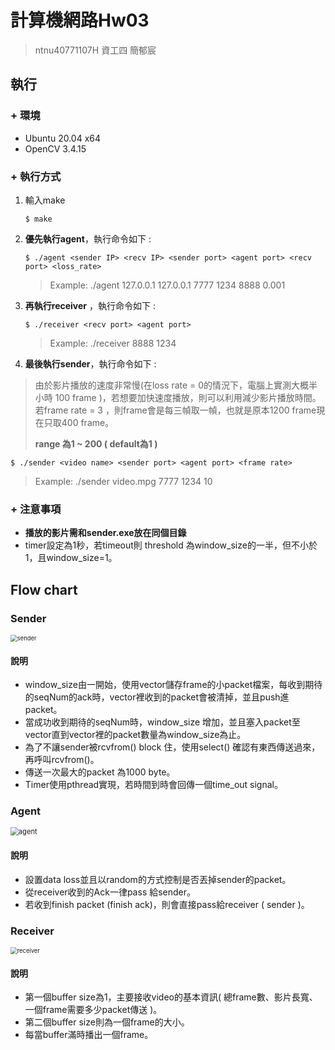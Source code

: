 # 計算機網路Hw03

> ntnu40771107H 資工四 簡郁宸

## 執行

### + 環境

+ Ubuntu 20.04 x64
+ OpenCV 3.4.15

### + 執行方式

1. 輸入make 

   ```
   $ make
   ```

2. **優先執行agent**，執行命令如下 :

   ```
   $ ./agent <sender IP> <recv IP> <sender port> <agent port> <recv port> <loss_rate>
   ```

   >  Example: 	./agent 127.0.0.1 127.0.0.1 7777 1234 8888 0.001

3. **再執行receiver** ，執行命令如下 :

   ```
   $ ./receiver <recv port> <agent port>
   ```

   > Example: 	./receiver 8888 1234

4.  **最後執行sender**，執行命令如下 :

   > 由於影片播放的速度非常慢(在loss rate = 0的情況下，電腦上實測大概半小時 100 frame )，若想要加快速度播放，則可以利用<frame rate>減少影片播放時間。若frame rate = 3 ，則frame會是每三幀取一幀，也就是原本1200 frame現在只取400 frame。
   >
   > **<frame rate> range 為1 ~ 200 ( default為1 )**
   
   ```
   $ ./sender <video name> <sender port> <agent port> <frame rate>
   ```
   
   >  Example: 	./sender video.mpg 7777 1234 10

### + 注意事項

+ **播放的影片需和sender.exe放在同個目錄**
+ timer設定為1秒，若timeout則 threshold 為window_size的一半，但不小於1，且window_size=1。



## Flow chart

### Sender

<img src="C:\Users\grace\Desktop\課程\四上課程\計網\hw03\sender.png" alt="sender" style="zoom:67%;" />

#### 說明

+ window_size由一開始，使用vector儲存frame的小packet檔案，每收到期待的seqNum的ack時，vector裡收到的packet會被清掉，並且push進packet。
+ 當成功收到期待的seqNum時，window_size 增加，並且塞入packet至vector直到vector裡的packet數量為window_size為止。
+ 為了不讓sender被rcvfrom() block 住，使用select() 確認有東西傳送過來，再呼叫rcvfrom()。
+ 傳送一次最大的packet 為1000 byte。
+ Timer使用pthread實現，若時間到時會回傳一個time_out signal。



### Agent

<img src="C:\Users\grace\Desktop\課程\四上課程\計網\hw03\agent.png" alt="agent" style="zoom: 80%;" />

#### 說明

+ 設置data loss並且以random的方式控制是否丟掉sender的packet。
+ 從receiver收到的Ack一律pass 給sender。
+ 若收到finish packet (finish ack)，則會直接pass給receiver ( sender )。

### Receiver

<img src="C:\Users\grace\Desktop\課程\四上課程\計網\hw03\receiver.png" alt="receiver" style="zoom:67%;" />

#### 說明

+ 第一個buffer size為1，主要接收video的基本資訊( 總frame數、影片長寬、一個frame需要多少packet傳送 )。
+ 第二個buffer size則為一個frame的大小。
+ 每當buffer滿時播出一個frame。